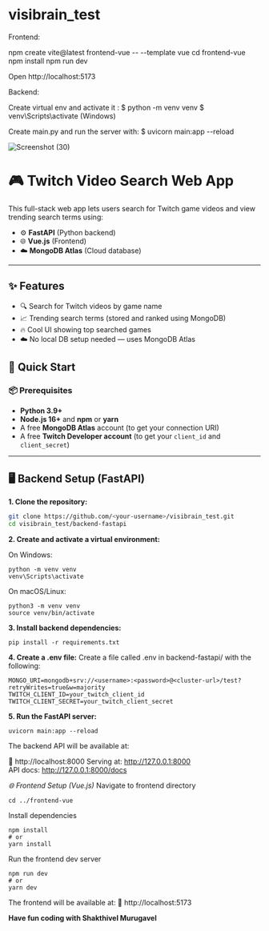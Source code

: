 # visibrain_test

Frontend:

npm create vite@latest frontend-vue -- --template vue
cd frontend-vue
npm install
npm run dev

Open http://localhost:5173



Backend:

Create virtual env and activate it :
$ python -m venv venv
$ venv\Scripts\activate (Windows)


Create main.py and run the server with:
$ uvicorn main:app --reload

        



![Screenshot (30)](https://github.com/user-attachments/assets/4934d9cd-c727-4d3d-9592-647e8d10d99f)


# 🎮 Twitch Video Search Web App

This full-stack web app lets users search for Twitch game videos and view trending search terms using:

- ⚙️ **FastAPI** (Python backend)
- 🌐 **Vue.js** (Frontend)
- ☁️ **MongoDB Atlas** (Cloud database)

---

## ✨ Features

- 🔍 Search for Twitch videos by game name
- 📈 Trending search terms (stored and ranked using MongoDB)
- 🔥 Cool UI showing top searched games
- ☁️ No local DB setup needed — uses MongoDB Atlas

## 🚀 Quick Start

### 📦 Prerequisites

- **Python 3.9+**
- **Node.js 16+** and **npm** or **yarn**
- A free **MongoDB Atlas** account (to get your connection URI)
- A free **Twitch Developer account** (to get your `client_id` and `client_secret`)

---

## 🖥️ Backend Setup (FastAPI)

**1. Clone the repository:**

   ```bash
   git clone https://github.com/<your-username>/visibrain_test.git
   cd visibrain_test/backend-fastapi
   ```


**2. Create and activate a virtual environment:**

On Windows:
```
python -m venv venv
venv\Scripts\activate
```

On macOS/Linux:
```
python3 -m venv venv
source venv/bin/activate
```

**3. Install backend dependencies:**

``` pip install -r requirements.txt ```


**4. Create a .env file:**
Create a file called .env in backend-fastapi/ with the following:
```
MONGO_URI=mongodb+srv://<username>:<password>@<cluster-url>/test?retryWrites=true&w=majority
TWITCH_CLIENT_ID=your_twitch_client_id
TWITCH_CLIENT_SECRET=your_twitch_client_secret
```


**5. Run the FastAPI server:**
```
uvicorn main:app --reload
```

The backend API will be available at:

📍 http://localhost:8000
   Serving at: http://127.0.0.1:8000                                                              
   API docs: http://127.0.0.1:8000/docs 




*🌐 Frontend Setup (Vue.js)*
Navigate to frontend directory


```cd ../frontend-vue```


Install dependencies

```
npm install
# or
yarn install
```

Run the frontend dev server

```
npm run dev
# or
yarn dev
```

The frontend will be available at:
📍 http://localhost:5173


**Have fun coding with Shakthivel Murugavel**